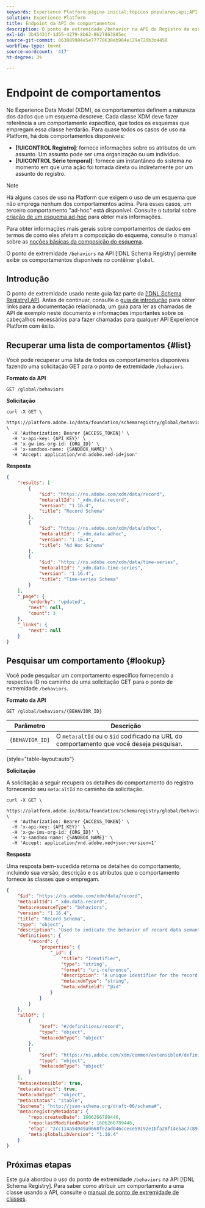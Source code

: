 ```yaml
---
keywords: Experience Platform;página inicial;tópicos populares;api;API;XDM;sistema XDM;modelo de dados de experiência;modelo de dados de experiência;modelo de dados de experiência;modelo de dados;modelo de dados;modelo de dados;registro de esquemas;comportamento;comportamento;comportamentos;comportamentos;
solution: Experience Platform
title: Endpoint da API de comportamentos
description: O ponto de extremidade /behavior na API do Registro de esquema permite recuperar todos os comportamentos disponíveis no contêiner global.
exl-id: 3b45431f-1d55-4279-8b62-9b27863885ec
source-git-commit: 863889984e5e77770638eb984e129e720b3d4458
workflow-type: tm+mt
source-wordcount: '417'
ht-degree: 3%

---
```


# Endpoint de comportamentos

No Experience Data Model (XDM), os comportamentos definem a natureza dos dados que um esquema descreve. Cada classe XDM deve fazer referência a um comportamento específico, que todos os esquemas que empregam essa classe herdarão. Para quase todos os casos de uso na Platform, há dois comportamentos disponíveis:

* **[!UICONTROL Registro]**: fornece informações sobre os atributos de um assunto. Um assunto pode ser uma organização ou um indivíduo.
* **[!UICONTROL Série temporal]**: fornece um instantâneo do sistema no momento em que uma ação foi tomada direta ou indiretamente por um assunto do registro.

>[!NOTE]
>
>Há alguns casos de uso na Platform que exigem o uso de um esquema que não emprega nenhum dos comportamentos acima. Para esses casos, um terceiro comportamento &quot;ad-hoc&quot; está disponível. Consulte o tutorial sobre [criação de um esquema ad-hoc](../tutorials/ad-hoc.md) para obter mais informações.
>
>Para obter informações mais gerais sobre comportamentos de dados em termos de como eles afetam a composição do esquema, consulte o manual sobre as [noções básicas da composição do esquema](../schema/composition.md).

O ponto de extremidade `/behaviors` na API [!DNL Schema Registry] permite exibir os comportamentos disponíveis no contêiner `global`.

## Introdução

O ponto de extremidade usado neste guia faz parte da [[!DNL Schema Registry] API](https://developer.adobe.com/experience-platform-apis/references/schema-registry/). Antes de continuar, consulte o [guia de introdução](./getting-started.md) para obter links para a documentação relacionada, um guia para ler as chamadas de API de exemplo neste documento e informações importantes sobre os cabeçalhos necessários para fazer chamadas para qualquer API Experience Platform com êxito.

## Recuperar uma lista de comportamentos {#list}

Você pode recuperar uma lista de todos os comportamentos disponíveis fazendo uma solicitação GET para o ponto de extremidade `/behaviors`.

**Formato da API**

```http
GET /global/behaviors
```

**Solicitação**

```shell
curl -X GET \
  https://platform.adobe.io/data/foundation/schemaregistry/global/behaviors \
  -H 'Authorization: Bearer {ACCESS_TOKEN}' \
  -H 'x-api-key: {API_KEY}' \
  -H 'x-gw-ims-org-id: {ORG_ID}' \
  -H 'x-sandbox-name: {SANDBOX_NAME}' \
  -H 'Accept: application/vnd.adobe.xed-id+json'
```

**Resposta**

```json
{
    "results": [
        {
            "$id": "https://ns.adobe.com/xdm/data/record",
            "meta:altId": "_xdm.data.record",
            "version": "1.16.4",
            "title": "Record Schema"
        },
        {
            "$id": "https://ns.adobe.com/xdm/data/adhoc",
            "meta:altId": "_xdm.data.adhoc",
            "version": "1.16.4",
            "title": "Ad Hoc Schema"
        },
        {
            "$id": "https://ns.adobe.com/xdm/data/time-series",
            "meta:altId": "_xdm.data.time-series",
            "version": "1.16.4",
            "title": "Time-series Schema"
        }
    ],
    "_page": {
        "orderby": "updated",
        "next": null,
        "count": 3
    },
    "_links": {
        "next": null
    }
}
```

## Pesquisar um comportamento {#lookup}

Você pode pesquisar um comportamento específico fornecendo a respectiva ID no caminho de uma solicitação GET para o ponto de extremidade `/behaviors`.

**Formato da API**

```http
GET /global/behaviors/{BEHAVIOR_ID}
```

| Parâmetro | Descrição |
| --- | --- |
| `{BEHAVIOR_ID}` | O `meta:altId` ou o `$id` codificado na URL do comportamento que você deseja pesquisar. |

{style="table-layout:auto"}

**Solicitação**

A solicitação a seguir recupera os detalhes do comportamento do registro fornecendo seu `meta:altId` no caminho da solicitação.

```shell
curl -X GET \
  https://platform.adobe.io/data/foundation/schemaregistry/global/behaviors/_xdm.data.record \
  -H 'Authorization: Bearer {ACCESS_TOKEN}' \
  -H 'x-api-key: {API_KEY}' \
  -H 'x-gw-ims-org-id: {ORG_ID}' \
  -H 'x-sandbox-name: {SANDBOX_NAME}' \
  -H 'Accept: application/vnd.adobe.xed+json;version=1'
```

**Resposta**

Uma resposta bem-sucedida retorna os detalhes do comportamento, incluindo sua versão, descrição e os atributos que o comportamento fornece às classes que o empregam.

```json
{
    "$id": "https://ns.adobe.com/xdm/data/record",
    "meta:altId": "_xdm.data.record",
    "meta:resourceType": "behaviors",
    "version": "1.16.4",
    "title": "Record Schema",
    "type": "object",
    "description": "Used to indicate the behavior of record data semantic when composed into data schemas.",
    "definitions": {
        "record": {
            "properties": {
                "_id": {
                    "title": "Identifier",
                    "type": "string",
                    "format": "uri-reference",
                    "description": "A unique identifier for the record.",
                    "meta:xdmType": "string",
                    "meta:xdmField": "@id"
                }
            }
        }
    },
    "allOf": [
        {
            "$ref": "#/definitions/record",
            "type": "object",
            "meta:xdmType": "object"
        },
        {
            "$ref": "https://ns.adobe.com/xdm/common/extensible#/definitions/@context",
            "type": "object",
            "meta:xdmType": "object"
        }
    ],
    "meta:extensible": true,
    "meta:abstract": true,
    "meta:xdmType": "object",
    "meta:status": "stable",
    "$schema": "http://json-schema.org/draft-06/schema#",
    "meta:registryMetadata": {
        "repo:createdDate": 1606266789446,
        "repo:lastModifiedDate": 1606266789446,
        "eTag": "2cc114a54949a9668fe2ad046ccece59192e1bfa28f14e5ac7c893acb7820ba2",
        "meta:globalLibVersion": "1.16.4"
    }
}
```

## Próximas etapas

Este guia abordou o uso do ponto de extremidade `/behaviors` na API [!DNL Schema Registry]. Para saber como atribuir um comportamento a uma classe usando a API, consulte o [manual de ponto de extremidade de classes](./classes.md).
